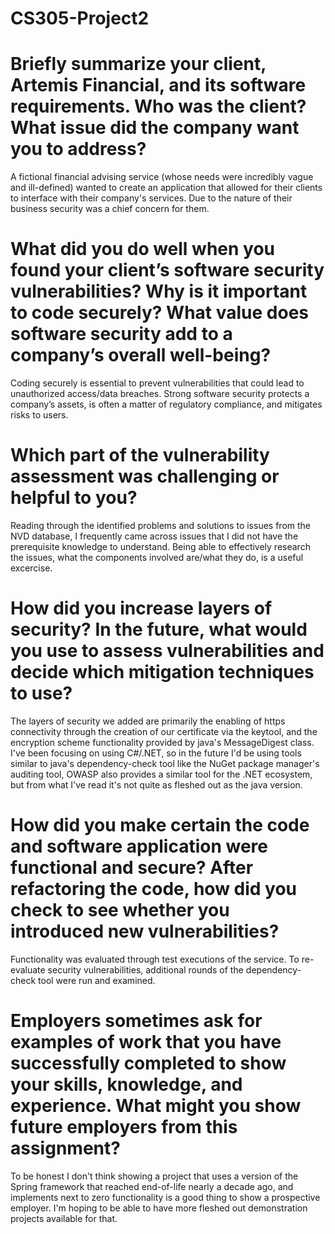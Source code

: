 # CS305-Project2

# Briefly summarize your client, Artemis Financial, and its software requirements. Who was the client? What issue did the company want you to address?
A fictional financial advising service (whose needs were incredibly vague and ill-defined) wanted to create an application that allowed for their clients to interface with their company's services. Due to the nature of their business security was a chief concern for them.

# What did you do well when you found your client’s software security vulnerabilities? Why is it important to code securely? What value does software security add to a company’s overall well-being?
Coding securely is essential to prevent vulnerabilities that could lead to unauthorized access/data breaches. Strong software security protects a company’s assets, is often a matter of regulatory compliance, and mitigates risks to users.

# Which part of the vulnerability assessment was challenging or helpful to you?
Reading through the identified problems and solutions to issues from the NVD database, I frequently came across issues that I did not have the prerequisite knowledge to understand. Being able to effectively research the issues, what the components involved are/what they do, is a useful excercise.

# How did you increase layers of security? In the future, what would you use to assess vulnerabilities and decide which mitigation techniques to use?
The layers of security we added are primarily the enabling of https connectivity through the
creation of our certificate via the keytool, and the encryption scheme functionality provided by java's
MessageDigest class. I've been focusing on using C#/.NET, so in the future I'd be using tools similar to java's dependency-check tool like the NuGet package manager's auditing tool, OWASP also provides a similar tool for the .NET ecosystem, but from what I've read it's not quite as fleshed out as the java version.

# How did you make certain the code and software application were functional and secure? After refactoring the code, how did you check to see whether you introduced new vulnerabilities?
Functionality was evaluated through test executions of the service. To re-evaluate security vulnerabilities, additional rounds of the dependency-check tool were run and examined.

# Employers sometimes ask for examples of work that you have successfully completed to show your skills, knowledge, and experience. What might you show future employers from this assignment?
To be honest I don't think showing a project that uses a version of the Spring framework that reached end-of-life nearly a decade ago, and implements next to zero functionality is a good thing to show a prospective employer. I'm hoping to be able to have more fleshed out demonstration projects available for that. 
